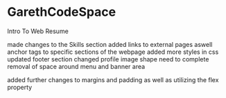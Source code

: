 # GarethCodeSpace
 Intro To Web Resume

made changes to the Skills section
added links to external pages aswell anchor tags to specific sections of the webpage
added more styles in css 
updated footer section
changed profile image shape 
need to complete removal of space around menu and banner area

added further changes to margins and padding as well as utilizing the flex property